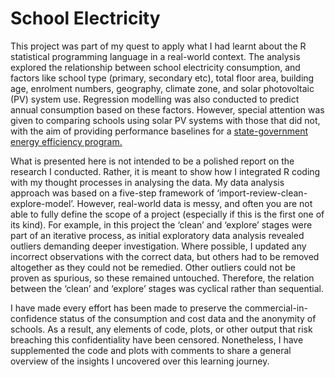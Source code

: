 # School Electricity
This project was part of my quest to apply what I had learnt about the R statistical programming language in a real-world context. The analysis explored the relationship between school electricity consumption, and factors like school type (primary, secondary etc), total floor area, building age, enrolment numbers, geography, climate zone, and solar photovoltaic (PV) system use. Regression modelling was also conducted to predict annual consumption based on these factors. However, special attention was given to comparing schools using solar PV systems with those that did not, with the aim of providing performance baselines for a [state-government energy efficiency program.](https://www.premier.vic.gov.au/lower-power-bills-for-schools-in-victoria/)  

What is presented here is not intended to be a polished report on the research I conducted. Rather, it is meant to show how I integrated R coding with my thought processes in analysing the data. My data analysis approach was based on a five-step framework of ‘import-review-clean-explore-model’. However, real-world data is messy, and often you are not able to fully define the scope of a project (especially if this is the first one of its kind). For example, in this project the ‘clean’ and ‘explore’ stages were part of an iterative process, as initial exploratory data analysis revealed outliers demanding deeper investigation. Where possible, I updated any incorrect observations with the correct data, but others had to be removed altogether as they could not be remedied. Other outliers could not be proven as spurious, so these remained untouched. Therefore, the relation between the ‘clean’ and ‘explore’ stages was cyclical rather than sequential. 

I have made every effort has been made to preserve the commercial-in-confidence status of the consumption and cost data and the anonymity of schools. As a result, any elements of code, plots, or other output that risk breaching this confidentiality have been censored. Nonetheless, I have supplemented the code and plots with comments to share a general overview of the insights I uncovered over this learning journey. 

